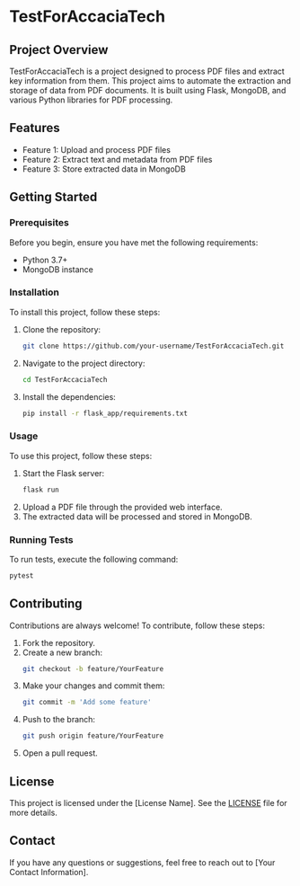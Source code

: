 # TestForAccaciaTech

## Project Overview

TestForAccaciaTech is a project designed to process PDF files and extract key information from them. This project aims to automate the extraction and storage of data from PDF documents. It is built using Flask, MongoDB, and various Python libraries for PDF processing.

## Features

- Feature 1: Upload and process PDF files
- Feature 2: Extract text and metadata from PDF files
- Feature 3: Store extracted data in MongoDB

## Getting Started

### Prerequisites

Before you begin, ensure you have met the following requirements:

- Python 3.7+
- MongoDB instance

### Installation

To install this project, follow these steps:

1. Clone the repository:
   ```sh
   git clone https://github.com/your-username/TestForAccaciaTech.git
   ```
2. Navigate to the project directory:
   ```sh
   cd TestForAccaciaTech
   ```
3. Install the dependencies:
   ```sh
   pip install -r flask_app/requirements.txt
   ```

### Usage

To use this project, follow these steps:

1. Start the Flask server:
   ```sh
   flask run
   ```
2. Upload a PDF file through the provided web interface.
3. The extracted data will be processed and stored in MongoDB.

### Running Tests

To run tests, execute the following command:

```sh
pytest
```

## Contributing

Contributions are always welcome! To contribute, follow these steps:

1. Fork the repository.
2. Create a new branch:
   ```sh
   git checkout -b feature/YourFeature
   ```
3. Make your changes and commit them:
   ```sh
   git commit -m 'Add some feature'
   ```
4. Push to the branch:
   ```sh
   git push origin feature/YourFeature
   ```
5. Open a pull request.

## License

This project is licensed under the [License Name]. See the [LICENSE](LICENSE) file for more details.

## Contact

If you have any questions or suggestions, feel free to reach out to [Your Contact Information].
